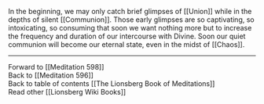 In the beginning, we may only catch brief glimpses of [[Union]] while in the depths of silent [[Communion]]. Those early glimpses are so captivating, so intoxicating, so consuming that soon we want nothing more but to increase the frequency and duration of our intercourse with Divine. Soon our quiet communion will become our eternal state, even in the midst of [[Chaos]]. 

___

Forward to [[Meditation 598]]  
Back to [[Meditation 596]]  
Back to table of contents [[The Lionsberg Book of Meditations]]  
Read other [[Lionsberg Wiki Books]] 